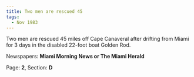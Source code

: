 ```yaml
---  
title: Two men are rescued 45  
tags:  
  - Nov 1983  
---  
```

  
Two men are rescued 45 miles off Cape Canaveral after drifting from Miami for 3 days in the disabled 22-foot boat Golden Rod.  
  
Newspapers: **Miami Morning News or The Miami Herald**  
  
Page: **2**, Section: **D** 

